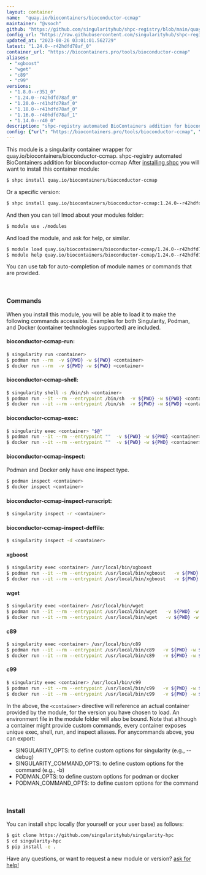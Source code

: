 ```yaml
---
layout: container
name:  "quay.io/biocontainers/bioconductor-ccmap"
maintainer: "@vsoch"
github: "https://github.com/singularityhub/shpc-registry/blob/main/quay.io/biocontainers/bioconductor-ccmap/container.yaml"
config_url: "https://raw.githubusercontent.com/singularityhub/shpc-registry/main/quay.io/biocontainers/bioconductor-ccmap/container.yaml"
updated_at: "2023-08-26 03:01:01.562729"
latest: "1.24.0--r42hdfd78af_0"
container_url: "https://biocontainers.pro/tools/bioconductor-ccmap"
aliases:
 - "xgboost"
 - "wget"
 - "c89"
 - "c99"
versions:
 - "1.8.0--r351_0"
 - "1.24.0--r42hdfd78af_0"
 - "1.20.0--r41hdfd78af_0"
 - "1.18.0--r41hdfd78af_0"
 - "1.16.0--r40hdfd78af_1"
 - "1.14.0--r40_0"
description: "shpc-registry automated BioContainers addition for bioconductor-ccmap"
config: {"url": "https://biocontainers.pro/tools/bioconductor-ccmap", "maintainer": "@vsoch", "description": "shpc-registry automated BioContainers addition for bioconductor-ccmap", "latest": {"1.24.0--r42hdfd78af_0": "sha256:9d08c47c68686fd6fb97a92418f52e6c5f691d313f9da8f5a6dbd7e5f055300f"}, "tags": {"1.8.0--r351_0": "sha256:61d80e33375347b1bdc5352c969f0e14b66e5f14365ee27d12bf522dd63e9ba3", "1.24.0--r42hdfd78af_0": "sha256:9d08c47c68686fd6fb97a92418f52e6c5f691d313f9da8f5a6dbd7e5f055300f", "1.20.0--r41hdfd78af_0": "sha256:ee276f515331c4d5e772e972ba8c75f31f72aca1f1c549615027ca4813875f4d", "1.18.0--r41hdfd78af_0": "sha256:9ae35af46bf72cdae7ee75fe8ecdaca561fa8c404f790e93a70ebc2cf3c6a4fe", "1.16.0--r40hdfd78af_1": "sha256:27fa27081fcaa9261de55e7e6d0a5811bbc616aa8c5197baf7ba03c35d719cbf", "1.14.0--r40_0": "sha256:f89e6db26222b7d77d69521d70e037ea350d8075d0a7a4a2a3a77692fb2818a0"}, "docker": "quay.io/biocontainers/bioconductor-ccmap", "aliases": {"xgboost": "/usr/local/bin/xgboost", "wget": "/usr/local/bin/wget", "c89": "/usr/local/bin/c89", "c99": "/usr/local/bin/c99"}}
---
```


This module is a singularity container wrapper for quay.io/biocontainers/bioconductor-ccmap.
shpc-registry automated BioContainers addition for bioconductor-ccmap
After [installing shpc](#install) you will want to install this container module:


```bash
$ shpc install quay.io/biocontainers/bioconductor-ccmap
```

Or a specific version:

```bash
$ shpc install quay.io/biocontainers/bioconductor-ccmap:1.24.0--r42hdfd78af_0
```

And then you can tell lmod about your modules folder:

```bash
$ module use ./modules
```

And load the module, and ask for help, or similar.

```bash
$ module load quay.io/biocontainers/bioconductor-ccmap/1.24.0--r42hdfd78af_0
$ module help quay.io/biocontainers/bioconductor-ccmap/1.24.0--r42hdfd78af_0
```

You can use tab for auto-completion of module names or commands that are provided.

<br>

### Commands

When you install this module, you will be able to load it to make the following commands accessible.
Examples for both Singularity, Podman, and Docker (container technologies supported) are included.

#### bioconductor-ccmap-run:

```bash
$ singularity run <container>
$ podman run --rm  -v ${PWD} -w ${PWD} <container>
$ docker run --rm  -v ${PWD} -w ${PWD} <container>
```

#### bioconductor-ccmap-shell:

```bash
$ singularity shell -s /bin/sh <container>
$ podman run --it --rm --entrypoint /bin/sh  -v ${PWD} -w ${PWD} <container>
$ docker run --it --rm --entrypoint /bin/sh  -v ${PWD} -w ${PWD} <container>
```

#### bioconductor-ccmap-exec:

```bash
$ singularity exec <container> "$@"
$ podman run --it --rm --entrypoint ""  -v ${PWD} -w ${PWD} <container> "$@"
$ docker run --it --rm --entrypoint ""  -v ${PWD} -w ${PWD} <container> "$@"
```

#### bioconductor-ccmap-inspect:

Podman and Docker only have one inspect type.

```bash
$ podman inspect <container>
$ docker inspect <container>
```

#### bioconductor-ccmap-inspect-runscript:

```bash
$ singularity inspect -r <container>
```

#### bioconductor-ccmap-inspect-deffile:

```bash
$ singularity inspect -d <container>
```


#### xgboost

```bash
$ singularity exec <container> /usr/local/bin/xgboost
$ podman run --it --rm --entrypoint /usr/local/bin/xgboost   -v ${PWD} -w ${PWD} <container> -c " $@"
$ docker run --it --rm --entrypoint /usr/local/bin/xgboost   -v ${PWD} -w ${PWD} <container> -c " $@"
```


#### wget

```bash
$ singularity exec <container> /usr/local/bin/wget
$ podman run --it --rm --entrypoint /usr/local/bin/wget   -v ${PWD} -w ${PWD} <container> -c " $@"
$ docker run --it --rm --entrypoint /usr/local/bin/wget   -v ${PWD} -w ${PWD} <container> -c " $@"
```


#### c89

```bash
$ singularity exec <container> /usr/local/bin/c89
$ podman run --it --rm --entrypoint /usr/local/bin/c89   -v ${PWD} -w ${PWD} <container> -c " $@"
$ docker run --it --rm --entrypoint /usr/local/bin/c89   -v ${PWD} -w ${PWD} <container> -c " $@"
```


#### c99

```bash
$ singularity exec <container> /usr/local/bin/c99
$ podman run --it --rm --entrypoint /usr/local/bin/c99   -v ${PWD} -w ${PWD} <container> -c " $@"
$ docker run --it --rm --entrypoint /usr/local/bin/c99   -v ${PWD} -w ${PWD} <container> -c " $@"
```



In the above, the `<container>` directive will reference an actual container provided
by the module, for the version you have chosen to load. An environment file in the
module folder will also be bound. Note that although a container
might provide custom commands, every container exposes unique exec, shell, run, and
inspect aliases. For anycommands above, you can export:

 - SINGULARITY_OPTS: to define custom options for singularity (e.g., --debug)
 - SINGULARITY_COMMAND_OPTS: to define custom options for the command (e.g., -b)
 - PODMAN_OPTS: to define custom options for podman or docker
 - PODMAN_COMMAND_OPTS: to define custom options for the command

<br>

### Install

You can install shpc locally (for yourself or your user base) as follows:

```bash
$ git clone https://github.com/singularityhub/singularity-hpc
$ cd singularity-hpc
$ pip install -e .
```

Have any questions, or want to request a new module or version? [ask for help!](https://github.com/singularityhub/singularity-hpc/issues)